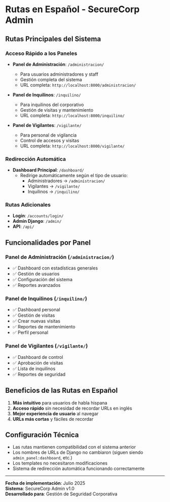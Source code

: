 # Rutas en Español - SecureCorp Admin

## Rutas Principales del Sistema

### Acceso Rápido a los Paneles

- **Panel de Administración**: `/administracion/`
  - Para usuarios administradores y staff
  - Gestión completa del sistema
  - URL completa: `http://localhost:8000/administracion/`

- **Panel de Inquilinos**: `/inquilino/`
  - Para inquilinos del corporativo
  - Gestión de visitas y mantenimiento
  - URL completa: `http://localhost:8000/inquilino/`

- **Panel de Vigilantes**: `/vigilante/`
  - Para personal de vigilancia
  - Control de accesos y visitas
  - URL completa: `http://localhost:8000/vigilante/`

### Redirección Automática

- **Dashboard Principal**: `/dashboard/`
  - Redirige automáticamente según el tipo de usuario:
    - Administradores → `/administracion/`
    - Vigilantes → `/vigilante/`
    - Inquilinos → `/inquilino/`

### Rutas Adicionales

- **Login**: `/accounts/login/`
- **Admin Django**: `/admin/`
- **API**: `/api/`

## Funcionalidades por Panel

### Panel de Administración (`/administracion/`)
- ✅ Dashboard con estadísticas generales
- ✅ Gestión de usuarios
- ✅ Configuración del sistema
- ✅ Reportes avanzados

### Panel de Inquilinos (`/inquilino/`)
- ✅ Dashboard personal
- ✅ Gestión de visitas
- ✅ Crear nuevas visitas
- ✅ Reportes de mantenimiento
- ✅ Perfil personal

### Panel de Vigilantes (`/vigilante/`)
- ✅ Dashboard de control
- ✅ Aprobación de visitas
- ✅ Lista de inquilinos
- ✅ Reportes de seguridad

## Beneficios de las Rutas en Español

1. **Más intuitivo** para usuarios de habla hispana
2. **Acceso rápido** sin necesidad de recordar URLs en inglés
3. **Mejor experiencia de usuario** al navegar
4. **URLs más cortas** y fáciles de recordar

## Configuración Técnica

- Las rutas mantienen compatibilidad con el sistema anterior
- Los nombres de URLs de Django no cambiaron (siguen siendo `admin_panel:dashboard`, etc.)
- Los templates no necesitaron modificaciones
- Sistema de redirección automática funcionando correctamente

---

**Fecha de implementación**: Julio 2025  
**Sistema**: SecureCorp Admin v1.0  
**Desarrollado para**: Gestión de Seguridad Corporativa
